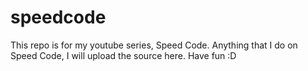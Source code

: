 # speedcode
This repo is for my youtube series, Speed Code.
Anything that I do on Speed Code, I will upload the source here.
Have fun :D

